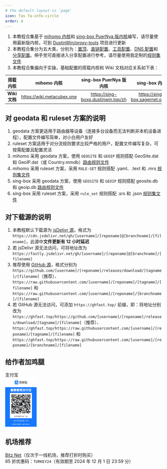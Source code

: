 ```yaml
---
# the default layout is 'page'
icon: fas fa-info-circle
order: 4
---
```


1. 本教程合集基于 [mihomo 内核](https://github.com/MetaCubeX/mihomo)和 [sing-box PuerNya 版内核](https://github.com/PuerNya/sing-box/tree/building)编写，请尽量使用最新版内核，可到 [DustinWin/proxy-tools](https://github.com/DustinWin/proxy-tools) 项目进行更新
2. 本教程合集分为五大类，分别为：[置顶](https://proxy-tutorials.dustinwin.top/categories/%E7%BD%AE%E9%A1%B6/)、[直链配置](https://proxy-tutorials.dustinwin.top/categories/%E7%9B%B4%E9%93%BE%E9%85%8D%E7%BD%AE/)、[工具配置](https://proxy-tutorials.dustinwin.top/categories/%E5%B7%A5%E5%85%B7%E9%85%8D%E7%BD%AE/)、[DNS 配置](https://proxy-tutorials.dustinwin.top/categories/dns-%E9%85%8D%E7%BD%AE/)和[分享配置](https://proxy-tutorials.dustinwin.top/categories/%E5%88%86%E4%BA%AB%E9%85%8D%E7%BD%AE/)。伸手党可直接进入分享配置进行参考，请尽量使用我定制的[规则集文件](https://github.com/DustinWin/ruleset_geodata)
3. 本教程合集偏向于实操，基础配置的搭载内核和 Wiki 文档对应关系如下表：

|   搭载内核    |         mihomo 内核          |       sing-box PuerNya 版内核        |           sing-box 内核            |
| :-----------: | :--------------------------: | :----------------------------------: | :--------------------------------: |
| **Wiki 文档** | <https://wiki.metacubex.one> | <https://sing-boxp.dustinwin.top/zh> | <https://sing-box.sagernet.org/zh> |

## 对 geodata 和 ruleset 方案的说明
1. geodata 方案更适用于路由器等设备（连接多台设备而无法判断非本机设备进程），配置文件编写简单，对小白用户友好
2. ruleset 方案适用于对分流规则要求比较严格的用户，配置文件编写复杂，可按需配置且配置灵活
3. mihomo 采用 geodata 方案，使用 `GEOSITE` 和 `GEOIP` 规则搭配 GeoSite.dat 和 GeoIP.dat（或 Country.mmdb）[路由规则文件](https://github.com/DustinWin/ruleset_geodata?tab=readme-ov-file#%E4%B8%80-geodata-%E6%96%87%E4%BB%B6%E8%AF%B4%E6%98%8E)
4. mihomo 采用 ruleset 方案，采用 `RULE-SET` 规则搭配 .yaml、.text 和 .mrs [规则集文件](https://github.com/DustinWin/ruleset_geodata?tab=readme-ov-file#%E4%BA%8C-ruleset-%E8%A7%84%E5%88%99%E9%9B%86%E6%96%87%E4%BB%B6%E8%AF%B4%E6%98%8E)
5. sing-box 采用 geodata 方案，使用 `GEOSITE` 和 `GEOIP` 规则搭配 geosite.db 和 geoip.db [路由规则文件](https://github.com/DustinWin/ruleset_geodata?tab=readme-ov-file#%E4%B8%80-geodata-%E6%96%87%E4%BB%B6%E8%AF%B4%E6%98%8E)
6. sing-box 采用 ruleset 方案，采用 `rule_set` 规则搭配 .srs 和 .json [规则集文件](https://github.com/DustinWin/ruleset_geodata?tab=readme-ov-file#%E4%BA%8C-ruleset-%E8%A7%84%E5%88%99%E9%9B%86%E6%96%87%E4%BB%B6%E8%AF%B4%E6%98%8E)

## 对下载源的说明
1. 本教程默认下载源为 [jsDelivr 源](https://www.jsdelivr.com/github)，格式为 `https://cdn.jsdelivr.net/gh/[username]/[reponame]@[branchname]/[filename]`，此源中**文件更新有 12 小时延迟**
2. 若 jsDelivr 源无法访问，可将地址改为 `https://fastly.jsdelivr.net/gh/[username]/[reponame]@[branchname]/[filename]`
3. 推荐使用 [GitHub 源](https://github.com)，格式分别为 `https://github.com/[username]/[reponame]/releases/download/[tagname]/[filename]`（推荐）、`https://raw.githubusercontent.com/[username]/[reponame]/[tagname]/[filename]` 和 `https://raw.githubusercontent.com/[username]/[reponame]/[branchname]/[filename]`
4. 若 GitHub 源无法访问，可添加 `https://ghfast.top/` 前缀，即：将地址分别改为 `https://ghfast.top/https://github.com/[username]/[reponame]/releases/download/[tagname]/[filename]`（推荐）、`https://ghfast.top/https://raw.githubusercontent.com/[username]/[reponame]/[tagname]/[filename]` 和 `https://ghfast.top/https://raw.githubusercontent.com/[username]/[reponame]/[branchname]/[filename]`

## 给作者加鸡腿
支付宝  
<img src="/assets/img/about/alipay.jpg" alt="支付宝" width="20%" />

## 机场推荐
[Bitz Net](https://rd2.bnaffloop.com/#/register?code=HT0ALWZq)（仅次于一线机场，推荐打折时购买）  
85 折优惠码：`TURKEY24`（有效期至 2024 年 12 月 1 日 23:59 分）
